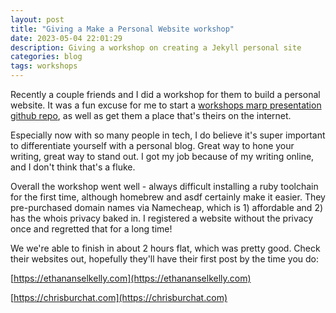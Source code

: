 ```yaml
---
layout: post
title: "Giving a Make a Personal Website workshop"
date: 2023-05-04 22:01:29
description: Giving a workshop on creating a Jekyll personal site
categories: blog
tags: workshops
---
```


Recently a couple friends and I did a workshop for them to build a personal website.  It was a fun excuse for me to start a [workshops marp presentation github repo](https://github.com/cpaika/workshops), as well as get them a place that's theirs on the internet.

Especially now with so many people in tech, I do believe it's super important to differentiate yourself with a personal blog.  Great way to hone your writing, great way to stand out.  I got my job because of my writing online, and I don't think that's a fluke.

Overall the workshop went well - always difficult installing a ruby toolchain for the first time, although homebrew and asdf certainly make it easier.  They pre-purchased domain names via Namecheap, which is 1) affordable and 2) has the whois privacy baked in.  I registered a website without the privacy once and regretted that for a long time!

We we're able to finish in about 2 hours flat, which was pretty good.  Check their websites out, hopefully they'll have their first post by the time you do:

[https://ethananselkelly.com](https://ethananselkelly.com)

[https://chrisburchat.com](https://chrisburchat.com)